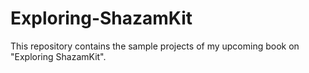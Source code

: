 # Exploring-ShazamKit
This repository contains the sample projects of my upcoming book on "Exploring ShazamKit".
